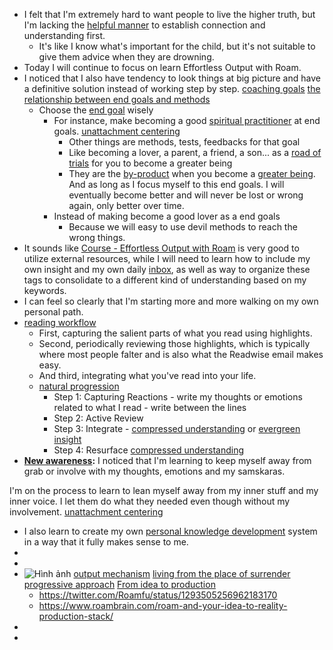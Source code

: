 - I felt that I'm extremely hard to want people to live the higher truth, but I'm lacking the [helpful manner](<helpful manner.md>) to establish connection and understanding first. 
    - It's like I know what's important for the child, but it's not suitable to give them advice when they are drowning.
- Today I will continue to focus on learn Effortless Output with Roam.
- I noticed that I also have tendency to look things at big picture and have a definitive solution instead of working step by step. [coaching goals](<coaching goals.md>) [the relationship between end goals and methods](<the relationship between end goals and methods.md>)
    - Choose the [end goal](<end goal.md>) wisely
        - For instance, make becoming a good [spiritual practitioner](<spiritual practitioner.md>) at end goals. [unattachment centering](<unattachment centering.md>)
            - Other things are methods, tests, feedbacks for that goal
            - Like becoming a lover, a parent, a friend, a son... as a [road of trials](<road of trials.md>) for you to become a greater being
            - They are the [by-product](<by-product.md>) when you become a [greater being](<greater being.md>). And as long as I focus myself to this end goals. I will eventually become better and will never be lost or wrong again, only better over time.
        - Instead of making become a good lover as a end goals
            - Because we will easy to use devil methods to reach the wrong things.
- It sounds like [Course - Effortless Output with Roam](<Course - Effortless Output with Roam.md>) is very good to utilize external resources, while I will need to learn how to include my own insight and my own daily [inbox](<inbox.md>), as well as way to organize these tags to consolidate to a different kind of understanding based on my keywords.
- I can feel so clearly that I'm starting more and more walking on my own personal path.
- [reading workflow](<reading workflow.md>) 
    - First, capturing the salient parts of what you read using highlights. 
    - Second, periodically reviewing those highlights, which is typically where most people falter and is also what the Readwise email makes easy.
    -  And third, integrating what you've read into your life.
    - [natural progression](<natural progression.md>)
        - Step 1: Capturing Reactions - write my thoughts or emotions related to what I read - write between the lines
        - Step 2: Active Review
        - Step 3: Integrate - [compressed understanding](<compressed understanding.md>) or [evergreen insight](<evergreen insight.md>)
        - Step 4: Resurface [compressed understanding](<compressed understanding.md>)
- **[New awareness](<New awareness.md>):** I noticed that I'm learning to keep myself away from grab or involve with my thoughts, emotions and my samskaras. 

I'm on the process to learn to lean myself away from my inner stuff and my inner voice. I let them do what they needed even though without my involvement. [unattachment centering](<unattachment centering.md>)
- I also learn to create my own [personal knowledge development](<personal knowledge development.md>) system in a way that it fully makes sense to me.
- 
- 
- ![Hình ảnh](https://pbs.twimg.com/media/EbqbNmqWoAEuC30?format=png&name=900x900) [output mechanism](<output mechanism.md>) [living from the place of surrender](<living from the place of surrender.md>) [progressive approach](<progressive approach.md>) [From idea to production](<From idea to production.md>)
    - https://twitter.com/Roamfu/status/1293505256962183170
    - https://www.roambrain.com/roam-and-your-idea-to-reality-production-stack/
- 
- 
